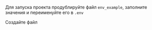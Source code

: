 Для запуска проекта продублируйте файл `env_example`, заполните значения и переименуйте его в `.env`

Создайте файл 